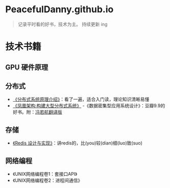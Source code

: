 # PeacefulDanny.github.io
> 记录平时看的好书，技术为主。 
> 持续更新 ing

# 技术书籍

## GPU 硬件原理

## 分布式
- [《分布式系统原理介绍》](http://www.valleytalk.org/wp-content/uploads/2012/07/%E5%88%86%E5%B8%83%E5%BC%8F%E7%B3%BB%E7%BB%9F%E5%8E%9F%E7%90%86%E4%BB%8B%E7%BB%8D.pdf)：看了一遍，适合入门读，理论知识清晰易懂
- [《凤凰架构:构建大型分布式系统》](https://icyfenix.cn/summary/)
-《数据密集型应用系统设计》：豆瓣9.9的好书。附：[冯若航翻译版](https://www.bookstack.cn/read/ddia/README.md)

## 存储
- [《Redis 设计与实现》](http://redisbook.com/)：讲redis的，比(you)较(dian)细(luo)致(suo)

## 网络编程
- 《UNIX网络编程卷1：套接口API》
- 《UNIX网络编程卷2：进程间通信》
